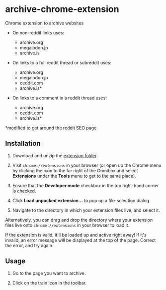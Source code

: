 # archive-chrome-extension
Chrome extension to archive websites

- On non-reddit links uses:
  - archive.org
  - megalodon.jp
  - archive.is
  
- On links to a full reddit thread or subreddit uses:
  - archive.org
  - megalodon.jp
  - ceddit.com
  - archive.is* 
  
- On links to a comment in a reddit thread uses:
  - archive.org
  - ceddit.com
  - archive.is*
  
 *modified to get around the reddit SEO page

## Installation

1. Download and unzip the [extension folder](extension).

2. Visit `chrome://extensions` in your browser (or open up the Chrome menu by clicking the icon to the far right of the Omnibox and select **Extensions** under the **Tools** menu to get to the same place).

3. Ensure that the **Developer mode** checkbox in the top right-hand corner is checked.

4. Click **Load unpacked extension…** to pop up a file-selection dialog.

5. Navigate to the directory in which your extension files live, and select it.

 Alternatively, you can drag and drop the directory where your extension files live onto `chrome://extensions` in your browser to load it.

 If the extension is valid, it'll be loaded up and active right away! If it's invalid, an error message will be displayed at the top of the page. Correct the error, and try again.

## Usage

1. Go to the page you want to archive.

2. Click on the train icon in the toolbar.

